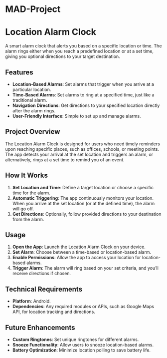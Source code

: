 # MAD-Project

# Location Alarm Clock

A smart alarm clock that alerts you based on a specific location or time. The alarm rings either when you reach a predefined location or at a set time, giving you optional directions to your target destination.

## Features

- **Location-Based Alarms**: Set alarms that trigger when you arrive at a particular location.
- **Time-Based Alarms**: Set alarms to ring at a specified time, just like a traditional alarm.
- **Navigation Directions**: Get directions to your specified location directly after the alarm rings.
- **User-Friendly Interface**: Simple to set up and manage alarms.

## Project Overview

The Location Alarm Clock is designed for users who need timely reminders upon reaching specific places, such as offices, schools, or meeting points. The app detects your arrival at the set location and triggers an alarm, or alternatively, rings at a set time to remind you of an event.

## How It Works

1. **Set Location and Time**: Define a target location or choose a specific time for the alarm.
2. **Automatic Triggering**: The app continuously monitors your location. When you arrive at the set location (or at the defined time), the alarm will go off.
3. **Get Directions**: Optionally, follow provided directions to your destination from the alarm.

## Usage

1. **Open the App**: Launch the Location Alarm Clock on your device.
2. **Set Alarm**: Choose between a time-based or location-based alarm.
3. **Enable Permissions**: Allow the app to access your location for location-based alarms.
4. **Trigger Alarm**: The alarm will ring based on your set criteria, and you’ll receive directions if chosen.

## Technical Requirements

- **Platform**: Android.
- **Dependencies**: Any required modules or APIs, such as Google Maps API, for location tracking and directions.

## Future Enhancements

- **Custom Ringtones**: Set unique ringtones for different alarms.
- **Snooze Functionality**: Allow users to snooze location-based alarms.
- **Battery Optimization**: Minimize location polling to save battery life.

